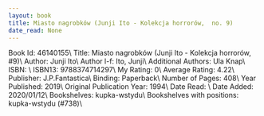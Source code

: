 ```yaml
---
layout: book
title: Miasto nagrobków (Junji Ito - Kolekcja horrorów,  no. 9)
date_read: None
---
```


Book Id: 46140155\ 
Title: Miasto nagrobków (Junji Ito - Kolekcja horrorów, #9)\ 
Author: Junji Ito\ 
Author l-f: Ito, Junji\ 
Additional Authors: Ula Knap\ 
ISBN: \ 
ISBN13: 9788374714297\ 
My Rating: 0\ 
Average Rating: 4.22\ 
Publisher: J.P.Fantastica\ 
Binding: Paperback\ 
Number of Pages: 408\ 
Year Published: 2019\ 
Original Publication Year: 1994\ 
Date Read: \ 
Date Added: 2020/01/12\ 
Bookshelves: kupka-wstydu\ 
Bookshelves with positions: kupka-wstydu (#738)\ 

